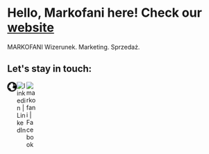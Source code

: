 # Hello, Markofani here! Check our [website](https://markofani.com.pl)
MARKOFANI
Wizerunek. Marketing. Sprzedaż.

## Let's stay in touch:
[<img align="left" alt="markofani.com.pl" width="22px" src="https://raw.githubusercontent.com/iconic/open-iconic/master/svg/globe.svg" />][website]
[<img align="left" alt="linkedin | LinkedIn" width="22px" src="https://cdn.jsdelivr.net/npm/simple-icons@v3/icons/linkedin.svg" />][linkedin]
[<img align="left" alt="markofani | Facebook" width="22px" src="https://cdn.jsdelivr.net/npm/simple-icons@v3/icons/facebook.svg" />][facebook]
<br />
<br />

[website]: https://markofani.com.pl
[facebook]: https://www.facebook.com/agencjamarkofani
[linkedin]: https://pl.linkedin.com/company/agencjamarkofani